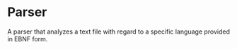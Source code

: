# Parser
A parser that analyzes a text file with regard to a specific language provided in EBNF form.
